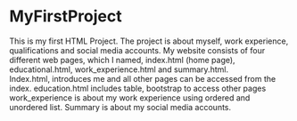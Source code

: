 # MyFirstProject
This is my first HTML Project.
The project is about myself, work experience, qualifications and social media accounts.
My website consists of four different web pages, which I named, index.html (home page), educational.html, work_experience.html and summary.html.  
Index.html, introduces me and all other pages can be accessed from the index. 
education.html includes table, bootstrap to access other pages 
work_experience is about my work experience using ordered and unordered list. 
Summary is about my social media accounts. 